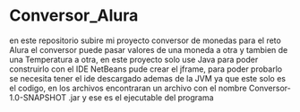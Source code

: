 # Conversor_Alura
en este repositorio subire mi proyecto conversor de monedas para el reto Alura 
el conversor puede pasar valores de una moneda a otra y tambien de una Temperatura a otra, en este proyecto solo use Java para poder construirlo
con el IDE NetBeans pude crear el jframe, para poder probarlo se necesita tener el ide descargado ademas de la JVM ya que este solo es el codigo, en los archivos encontraran
un archivo con el nombre Conversor-1.0-SNAPSHOT .jar y ese es el ejecutable del programa
